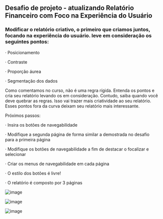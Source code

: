 ## Desafio de projeto - atualizando Relatório Financeiro com Foco na Experiência do Usuário


### Modificar o relatório criativo, o primeiro que criamos juntos, focando na experiência do usuário. leve em consideração os seguintes pontos:

· Posicionamento

· Contraste

· Proporção áurea

· Segmentação dos dados

Como comentamos no curso, não é uma regra rígida. Entenda os pontos e cria seu relatório levando os em consideração. Contudo, saiba quando você deve quebrar as regras. Isso vai trazer mais criatividade ao seu relatório. Esses pontos fora da curva deixam seu relatório mais interessante.

Próximos passos:

· Insira os botões de navegabilidade

· Modifique a segunda página de forma similar a demostrada no desafio para a primeira página

· Modifique os botões de navegabilidade a fim de destacar o focalizar e selecionar

· Criar os menus de navegabilidade em cada página

· O estilo dos botões é livre!

· O relatório é composto por 3 páginas

![image](https://github.com/user-attachments/assets/8b654793-44d4-47de-a500-0d3773a20133)

![image](https://github.com/user-attachments/assets/0479ef52-b3bd-49d0-8a83-3ef30c7c3349)

![image](https://github.com/user-attachments/assets/5ff103ba-5bac-4ebc-8a88-a556ccd70605)